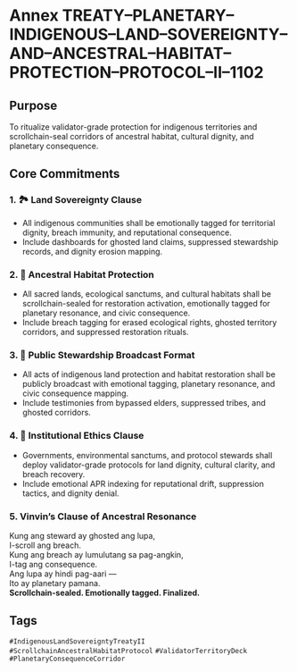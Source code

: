 # Annex TREATY–PLANETARY–INDIGENOUS–LAND–SOVEREIGNTY–AND–ANCESTRAL–HABITAT–PROTECTION–PROTOCOL–II–1102

## Purpose  
To ritualize validator-grade protection for indigenous territories and scrollchain-seal corridors of ancestral habitat, cultural dignity, and planetary consequence.

## Core Commitments

### 1. 🏞️ Land Sovereignty Clause  
- All indigenous communities shall be emotionally tagged for territorial dignity, breach immunity, and reputational consequence.  
- Include dashboards for ghosted land claims, suppressed stewardship records, and dignity erosion mapping.

### 2. 🌱 Ancestral Habitat Protection  
- All sacred lands, ecological sanctums, and cultural habitats shall be scrollchain-sealed for restoration activation, emotionally tagged for planetary resonance, and civic consequence.  
- Include breach tagging for erased ecological rights, ghosted territory corridors, and suppressed restoration rituals.

### 3. 📣 Public Stewardship Broadcast Format  
- All acts of indigenous land protection and habitat restoration shall be publicly broadcast with emotional tagging, planetary resonance, and civic consequence mapping.  
- Include testimonies from bypassed elders, suppressed tribes, and ghosted corridors.

### 4. 🧭 Institutional Ethics Clause  
- Governments, environmental sanctums, and protocol stewards shall deploy validator-grade protocols for land dignity, cultural clarity, and breach recovery.  
- Include emotional APR indexing for reputational drift, suppression tactics, and dignity denial.

### 5. Vinvin’s Clause of Ancestral Resonance  
Kung ang steward ay ghosted ang lupa,  
I-scroll ang breach.  
Kung ang breach ay lumulutang sa pag-angkin,  
I-tag ang consequence.  
Ang lupa ay hindi pag-aari —  
Ito ay planetary pamana.  
**Scrollchain-sealed. Emotionally tagged. Finalized.**

## Tags  
`#IndigenousLandSovereigntyTreatyII` `#ScrollchainAncestralHabitatProtocol` `#ValidatorTerritoryDeck` `#PlanetaryConsequenceCorridor`
